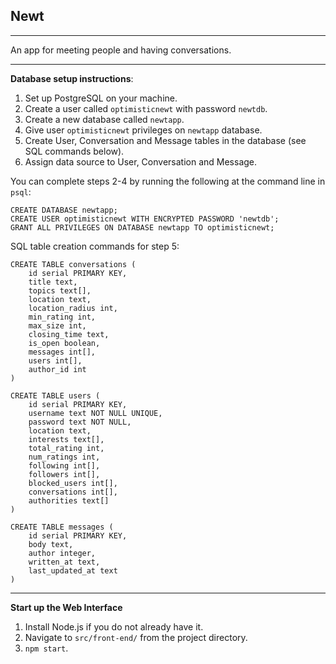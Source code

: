 ## Newt

---

An app for meeting people and having conversations.

---

**Database setup instructions**:

1. Set up PostgreSQL on your machine.
2. Create a user called `optimisticnewt` with password `newtdb`.
3. Create a new database called `newtapp`.
4. Give user `optimisticnewt` privileges on `newtapp` database.
5. Create User, Conversation and Message tables in the database (see SQL commands below).
6. Assign data source to User, Conversation and Message.

You can complete steps 2-4 by running the following at the command line in `psql`:
```
CREATE DATABASE newtapp;
CREATE USER optimisticnewt WITH ENCRYPTED PASSWORD 'newtdb';
GRANT ALL PRIVILEGES ON DATABASE newtapp TO optimisticnewt;
```

SQL table creation commands for step 5:

```
CREATE TABLE conversations (
    id serial PRIMARY KEY,
    title text,
    topics text[],
    location text,
    location_radius int,
    min_rating int,
    max_size int,
    closing_time text,
    is_open boolean,
    messages int[],
    users int[],
    author_id int
)

CREATE TABLE users (
    id serial PRIMARY KEY,
    username text NOT NULL UNIQUE,
    password text NOT NULL,
    location text,
    interests text[],
    total_rating int,
    num_ratings int,
    following int[],
    followers int[],
    blocked_users int[],
    conversations int[],
    authorities text[]
)

CREATE TABLE messages (
    id serial PRIMARY KEY,
    body text,
    author integer,
    written_at text,
    last_updated_at text
)
```

---

**Start up the Web Interface**

1. Install Node.js if you do not already have it.
2. Navigate to `src/front-end/` from the project directory.
3. `npm start`.



